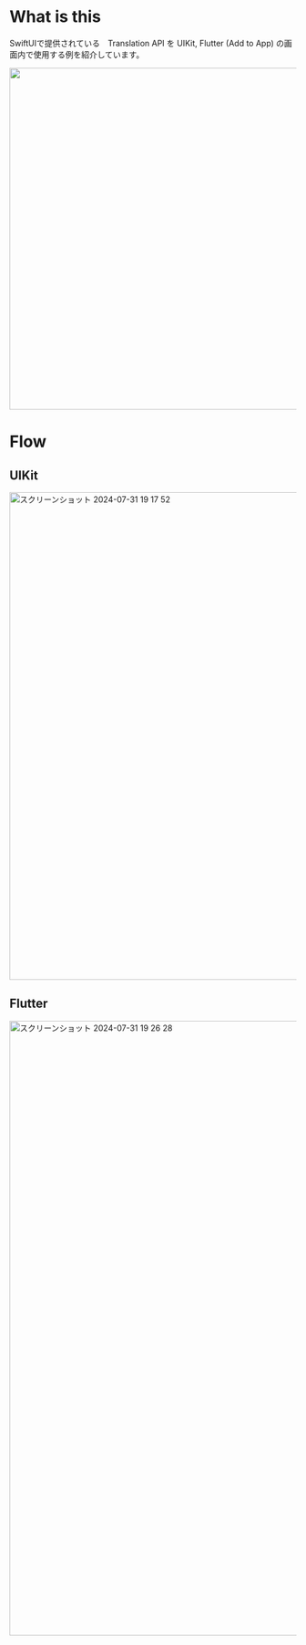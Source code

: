 # What is this

SwiftUIで提供されている　Translation API を UIKit, Flutter (Add to App) の画面内で使用する例を紹介しています。

<img src=https://github.com/user-attachments/assets/264b1b24-caea-4795-9a8f-9e618a61a1b4 height=600> 

# Flow
## UIKit

<img width="856" alt="スクリーンショット 2024-07-31 19 17 52" src="https://github.com/user-attachments/assets/96ba0ee2-d261-42b7-9475-91243d103fbe">

## Flutter


<img width="1079" alt="スクリーンショット 2024-07-31 19 26 28" src="https://github.com/user-attachments/assets/a9401b49-1de8-465d-907e-beb1ae56e0c8">
